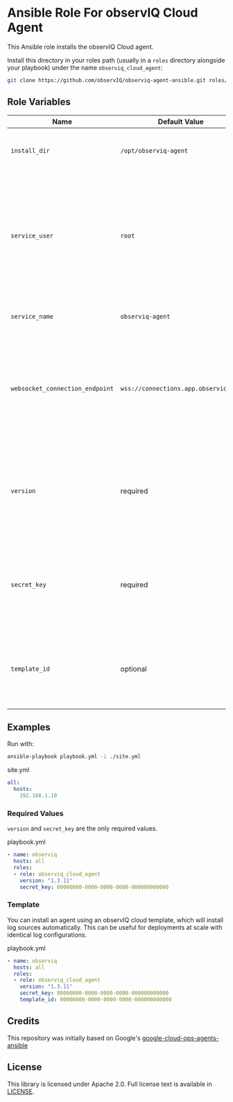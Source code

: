 Ansible Role For observIQ Cloud Agent
==========================

This Ansible role installs the observIQ Cloud agent.

Install this directory in your roles path (usually in a `roles` directory
alongside your playbook) under the name `observiq_cloud_agent`:

```bash
git clone https://github.com/observIQ/observiq-agent-ansible.git roles/observiq_cloud_agent 
```

Role Variables
--------------

| Name                             | Default Value                         | Description                                                                                                                            | 
| -------------------------------- | ------------------------------------- | -------------------------------------------------------------------------------------------------------------------------------------- |
| `install_dir`                    | `/opt/observiq-agent`                 | The directory the agent should be installed in. | 
| `service_user`                   | `root`                                | The runtime username. Root is required if your agent configuration requires listening on a privileged network port. The playbook will not create this user. | 
| `service_name`                   | `observiq-agent`                      | The service name used for managing the agent. | 
| `websocket_connection_endpoint`  | `wss://connections.app.observiq.com`  | The websocket endpoint used to connect to observIQ Cloud's management interface, this should never be changed. | 
| `version`                        | required                              | The `version` is required to specify which version of the agent to install. Supported versions: 1.3.11 or newer. | 
| `secret_key`                     | required                              | The `secret_key` is required for connecting to observIQ Cloud's management and ingestion services. | 
| `template_id`                    | optional                              | The `template_id` optionally install the agent and bind it to an observIQ cloud template. | 

## Examples

Run with:
```bash
ansible-playbook playbook.yml -i ./site.yml
```

site.yml
```yaml
all:
  hosts:
    192.168.1.10
```

### Required Values

`version` and `secret_key` are the only required values.

playbook.yml
```yaml
- name: observiq
  hosts: all
  roles:
  - role: observiq_cloud_agent
    version: "1.3.11"
    secret_key: 00000000-0000-0000-0000-000000000000
```

### Template

You can install an agent using an observIQ cloud template, which will install log
sources automatically. This can be useful for deployments at scale with identical
log configurations.

playbook.yml
```yaml
- name: observiq
  hosts: all
  roles:
  - role: observiq_cloud_agent
    version: "1.3.11"
    secret_key: 00000000-0000-0000-0000-000000000000
    template_id: 00000000-0000-0000-0000-000000000000
```

## Credits

This repository was initially based on Google's [google-cloud-ops-agents-ansible](https://github.com/GoogleCloudPlatform/google-cloud-ops-agents-ansible)

## License

This library is licensed under Apache 2.0. Full license text is available in [LICENSE](LICENSE).